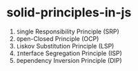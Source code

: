 # solid-principles-in-js

1. `S`ingle Responsibility Principle (SRP)
2. `O`pen-Closed Principle (OCP)
3. `L`iskov Substitution Principle (LSP)
4. `I`nterface Segregation Principle (ISP)
5. `D`ependency Inversion Principle (DIP)
